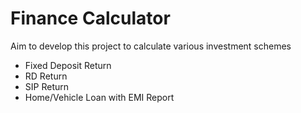 # Finance Calculator

Aim to develop this project to calculate various investment schemes

- Fixed Deposit Return
- RD Return
- SIP Return
- Home/Vehicle Loan with EMI Report
